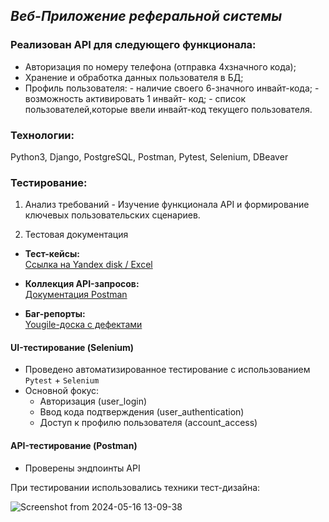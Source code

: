 ## _Веб-Приложение реферальной системы_

### Реализован API для следующего функционала:

- Авторизация по номеру телефона (отправка 4хзначного кода);
- Хранение и обработка данных пользователя в БД;
- Профиль пользователя:
      - наличие своего 6-значного инвайт-кода;
      - возможность активировать 1 инвайт- код;
      - список пользователей,которые ввели инвайт-код текущего пользователя.

### Технологии:

Python3, Django, PostgreSQL, Postman, Pytest, Selenium, DBeaver

### Тестирование:

1. Анализ требований - Изучение функционала API и формирование ключевых пользовательских сценариев.

2. Тестовая документация
- **Тест-кейсы:**  
  [Ссылка на Yandex disk / Excel](https://disk.yandex.ru/i/G7AxWZUMK2MwCA)

- **Коллекция API-запросов:**  
  [Документация Postman](https://documenter.getpostman.com/view/34882852/2sB2cYbL64)

- **Баг-репорты:**  
  [Yougile-доска с дефектами](https://ru.yougile.com/board/3yswzt2l4345)

#### UI-тестирование (Selenium)
- Проведено автоматизированное тестирование с использованием `Pytest` + `Selenium`  
- Основной фокус:  
  - Авторизация (user_login)  
  - Ввод кода подтверждения (user_authentication)  
  - Доступ к профилю пользователя (account_access)   

#### API-тестирование (Postman)
- Проверены эндпоинты API

При тестировании использовались техники тест-дизайна:

![Screenshot from 2024-05-16 13-09-38](https://github.com/ElenaGlu/Referral-system/assets/123466535/447b6f47-5a95-4677-a4fc-281206357cd4)

